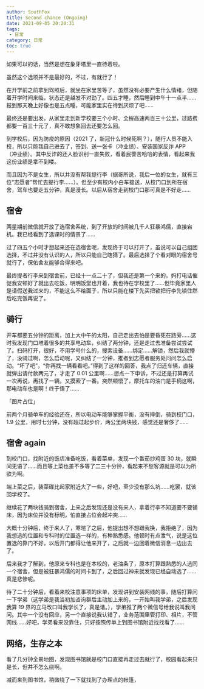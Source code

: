 ```yaml
---
author: SouthFox
title: Second chance (Ongoing)
date: 2021-09-05 20:20:31
tags:
 - 日常
category: 日常
toc: true
---
```


如果可以的话，当然是想在象牙塔里一直待着啦。

<!-- more -->

虽然这个选项并不是最好的，不过，有就行了！

在开学前之前拿到驾照后，就坐在家里苦等了，虽然没有必要产生什么情绪，但随着开学时间来临，状态还是越发不对劲了。四五才睡，然后睡到中午十一点半……报到那天晚上好像也是五点睡，可能家里实在待到厌烦了吧……

最终还是要出发，从家里走到新学校要三个小时、全程高速两百三十公里，过路费都要一百三十元了，真不敢想象回去还要怎么回。

到学校后，因为防疫的原因（2021 了，新冠什么时候死啊？），随行人员不能入校，所以只能我自己进去了，签到、送一张卡（冲业绩）、安装国家反诈 APP （冲业绩）。其中反诈的还人脸识别一直失败，看着民警苦哈哈的表情，看起来我这份业绩是拿不到喽。

而且因为不是女生，所以并没有帮我提行李（据哥所说，我后一位的女生，就有三位“志愿者”帮忙去提行李……）。但至少有校内小白车接送，从校门口到所在宿舍，驾车也要走五分钟，真是漫长。以后从宿舍走到校门口那可真是不好走……

## 宿舍

两星期前微信就开放了选宿舍系统，到了开放的时间被几千人狂暴鸿儒，直接宕机。我已经看到了选课时的情景了……

过了四五个小时才想起来还在选宿舍呢，发现终于可以打开了，虽说可以自己组团选择，不过并没有认识的人，所以只能自己瞎猜了。最后选择了个看对眼的宿舍号就行了，保佑舍友能够合得来吧。

最终提者行李来到宿舍前，已经十一点二十了，但我还是第一个来的。妈打电话催促我安顿好了就出去吃饭，明明饭堂也开着，我也待在学校里了……但毕竟家里人是请假送我过来的，不能这么不给面子，所以只能在楼下先买把锁把行李先锁住然后吃完饭再说了。



## 骑行

开车都要五分钟的距离，加上大中午的太阳，自己走出去怕是要昏死在路旁……这时我发现门口堆着很多的共享电动车，纠结了两分钟，还是走过去准备尝试尝试了。扫码打开，很好，不用学号什么的，搜索设备……绑定……解锁，然后我就懵了，没骑过啊，怎么启动呢，又纠结了一分钟，推者到志愿者服务处问问怎么启动。“坏了吧”，“你再找一辆看看吧。”得到了这样的回答，我点了归还车辆，直接就弹出请付款两元了，才走了 0.01 公里啊……想点一下申诉，不过还是打算再试一次再说，再找了一辆，又摸索了一番。突然顿悟了，摩托车的油门是手柄这啊，那电动车也是啊！终于悟了……

「图片占位」

前两个月骑单车的经验还在，所以电动车能够掌握平衡，没有摔倒，骑到校门口，1.9 公里，用时七分钟，没有超过起步价，两公里两块钱，感觉还是奢侈了……



## 宿舍 again

到校门口，找附近的饭店准备吃饭，看着菜单，发现一个番茄炒鸡蛋 30 块，就瞬间无语了……而且等上菜也差不多等了二三十分钟，看起来不愁客源就是可以为所欲为啊。

端上菜之后，装菜碟比起家附近大了一些，好吧，至少没有那么坑……吃罢，就该回学校了。

继续花了两块钱骑到宿舍，上来之后发现还是没有来人，拿着行李不知道要不要铺床，因为床位并没有标明，怕直接占位会起冲突……

大概十分钟后，终于来人了，寒暄了之后，他提出想不想跟我换，我拒绝了，因为我想选的位置和专科时的位置选一样的，有种熟悉感。他顿时有点泄气，说是这位置选的靠门不好，以后开门都得让他来开了，之后就一边回着微信消息一边出去了。

后来我才了解到，他原来专科也是在本校的，老油条了，原本打算跟熟悉的人选同一个宿舍，但是被狂暴鸿儒的时间卡到了，之后回过神来就发现已经自动选了……真是悲惨呢。

待了二十分钟后，看着来校注意事项的床单，发现讲到安装网线的事，随后打算问一下学弟（这学弟是我当初加咨询群后主动加上来的，一开始叫我学弟，之后发现我算 19 界的立马改口叫我学长了，真是谐。），学弟推了两个微信号给我说叫我问问。其中一个没有回应，另一个直接说我认错了，业务范围里管打印、相片，不管网线……好吧，学弟看来没靠住，只好按照传单上到图书馆附近找找看了……



## 网络，生存之本

看了几分钟全景地图，发现图书馆就是校门口直接再走过去就行了，校园看起来只是长，但并不怎么绕啊。

减而来到图书馆，稍微绕了一下就找到了办理点的帐篷，

